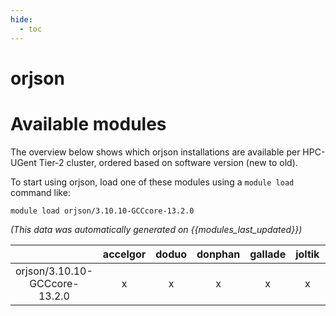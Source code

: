 ```yaml
---
hide:
  - toc
---
```


orjson
======

# Available modules


The overview below shows which orjson installations are available per HPC-UGent Tier-2 cluster, ordered based on software version (new to old).

To start using orjson, load one of these modules using a `module load` command like:

```shell
module load orjson/3.10.10-GCCcore-13.2.0
```

*(This data was automatically generated on {{modules_last_updated}})*  

| |accelgor|doduo|donphan|gallade|joltik|shinx|
| :---: | :---: | :---: | :---: | :---: | :---: | :---: |
|orjson/3.10.10-GCCcore-13.2.0|x|x|x|x|x|x|
